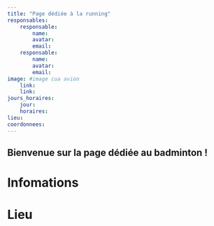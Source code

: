```yaml
---
title: "Page dédiée à la running"
responsables:   
    responsable:
        name:
        avatar:
        email:
    responsable:
        name:
        avatar:
        email:
image: #image cua avion
    link:
    link:
jours_horaires:
    jour: 
    horaires: 
lieu: 
coordonnees: 
---
```


## Bienvenue sur la page dédiée au badminton !
# Infomations


# Lieu